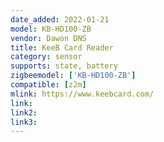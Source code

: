 ```yaml
---
date_added: 2022-01-21
model: KB-HD100-ZB
vendor: Dawon DNS
title: KeeB Card Reader
category: sensor
supports: state, battery
zigbeemodel: ['KB-HD100-ZB']
compatible: [z2m]
mlink: https://www.keebcard.com/
link: 
link2: 
link3: 
---
```

